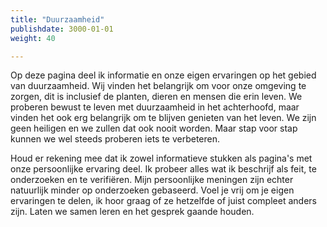 ```yaml
---
title: "Duurzaamheid"
publishdate: 3000-01-01
weight: 40

---
```


Op deze pagina deel ik informatie en onze eigen ervaringen op het gebied van duurzaamheid. Wij vinden het belangrijk om voor onze omgeving te zorgen, dit is inclusief de planten, dieren en mensen die erin leven. We proberen bewust te leven met duurzaamheid in het achterhoofd, maar vinden het ook erg belangrijk om te blijven genieten van het leven. We zijn geen heiligen en we zullen dat ook nooit worden. Maar stap voor stap kunnen we wel steeds proberen iets te verbeteren.

Houd er rekening mee dat ik zowel informatieve stukken als pagina's met onze persoonlijke ervaring deel. Ik probeer alles wat ik beschrijf als feit, te onderzoeken en te verifiëren. Mijn persoonlijke meningen zijn echter natuurlijk minder op onderzoeken gebaseerd. Voel je vrij om je eigen ervaringen te delen, ik hoor graag of ze hetzelfde of juist compleet anders zijn. Laten we samen leren en het gesprek gaande houden.